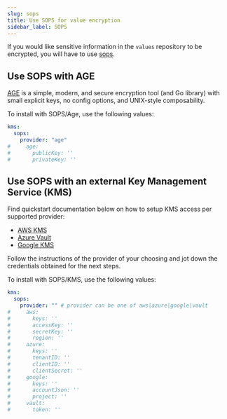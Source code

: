 ```yaml
---
slug: sops
title: Use SOPS for value encryption
sidebar_label: SOPS
---
```


If you would like sensitive information in the `values` repository to be encrypted, you will have to use [sops](https://github.com/mozilla/sops).

## Use SOPS with AGE

[AGE](https://github.com/FiloSottile/age) is a simple, modern, and secure encryption tool (and Go library) with small explicit keys, no config options, and UNIX-style composability.

To install with SOPS/Age, use the following values:

```yaml
kms:
  sops:
    provider: "age"
#     age:
#       publicKey: ''
#       privateKey: ''
```

## Use SOPS with an external Key Management Service (KMS)

Find quickstart documentation below on how to setup KMS access per supported provider:

- [AWS KMS](https://aws.amazon.com/kms/getting-started/)
- [Azure Vault](https://azure.microsoft.com/en-us/services/key-vault/#getting-started)
- [Google KMS](https://cloud.google.com/kms/docs/quickstart)

Follow the instructions of the provider of your choosing and jot down the credentials obtained for the next steps.

To install with SOPS/KMS, use the following values:

```yaml
kms:
  sops:
    provider: "" # provider can be one of aws|azure|google|vault
#     aws:
#       keys: ''
#       accessKey: ''
#       secretKey: ''
#       region: ''
#     azure:
#       keys: ''
#       tenantID: ''
#       clientID: ''
#       clientSecret: ''
#     google:
#       keys: ''
#       accountJson: ''
#       project: ''
#     vault:
#       token: ''
```

